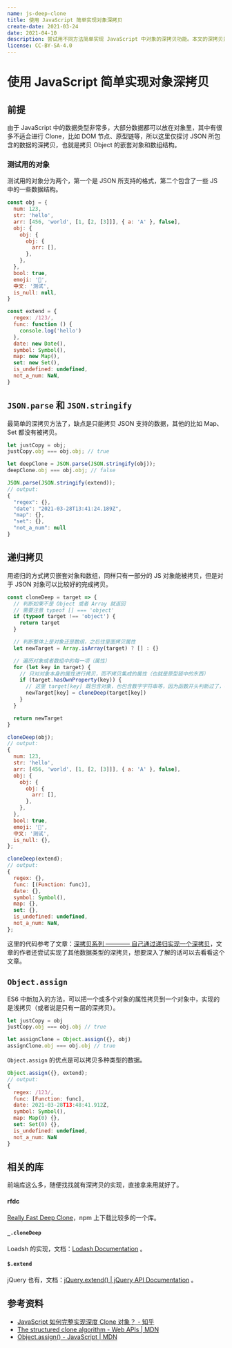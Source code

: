 ```yaml
---
name: js-deep-clone
title: 使用 JavaScript 简单实现对象深拷贝
create-date: 2021-03-24
date: 2021-04-10
description: 尝试用不同方法简单实现 JavaScript 中对象的深拷贝功能。本文的深拷贝只考虑嵌套的对象和数组，不考虑函数、正则等复杂情况。
license: CC-BY-SA-4.0
---
```


# 使用 JavaScript 简单实现对象深拷贝

## 前提

由于 JavaScript 中的数据类型非常多，大部分数据都可以放在对象里，其中有很多不适合进行 Clone，比如 DOM 节点、原型链等，所以这里仅探讨 JSON 所包含的数据的深拷贝，也就是拷贝 Object 的嵌套对象和数组结构。

### 测试用的对象

测试用的对象分为两个，第一个是 JSON 所支持的格式，第二个包含了一些 JS 中的一些数据结构。

```js
const obj = {
  num: 123,
  str: 'hello',
  arr: [456, 'world', [1, [2, [3]]], { a: 'A' }, false],
  obj: {
    obj: {
      obj: {
        arr: [],
      },
    },
  },
  bool: true,
  emoji: '🚀',
  中文: '测试',
  is_null: null,
}
```

```js
const extend = {
  regex: /123/,
  func: function () {
    console.log('hello')
  },
  date: new Date(),
  symbol: Symbol(),
  map: new Map(),
  set: new Set(),
  is_undefined: undefined,
  not_a_num: NaN,
}
```

## `JSON.parse` 和 `JSON.stringify`

最简单的深拷贝方法了，缺点是只能拷贝 JSON 支持的数据，其他的比如 Map、Set 都没有被拷贝。

```js
let justCopy = obj;
justCopy.obj === obj.obj; // true

let deepClone = JSON.parse(JSON.stringify(obj));
deepClone.obj === obj.obj; // false

JSON.parse(JSON.stringify(extend));
// output:
{
  "regex": {},
  "date": "2021-03-28T13:41:24.189Z",
  "map": {},
  "set": {},
  "not_a_num": null
}

```

## 递归拷贝

用递归的方式拷贝嵌套对象和数组，同样只有一部分的 JS 对象能被拷贝，但是对于 JSON 对象可以比较好的完成拷贝。

```js
const cloneDeep = target => {
  // 判断如果不是 Object 或者 Array 就返回
  // 需要注意 typeof [] === 'object'
  if (typeof target !== 'object') {
    return target
  }

  // 判断整体上是对象还是数组，之后往里面拷贝属性
  let newTarget = Array.isArray(target) ? [] : {}

  // 遍历对象或者数组中的每一项（属性）
  for (let key in target) {
    // 只对对象本身的属性进行拷贝，而不拷贝集成的属性（也就是原型链中的东西）
    if (target.hasOwnProperty(key)) {
      // 这里 target[key] 既包含对象，也包含数字字符串等，因为函数开头判断过了，不是对象和数组的直接返回
      newTarget[key] = cloneDeep(target[key])
    }
  }

  return newTarget
}
```

```js
cloneDeep(obj);
// output:
{
  num: 123,
  str: 'hello',
  arr: [456, 'world', [1, [2, [3]]], { a: 'A' }, false],
  obj: {
    obj: {
      obj: {
        arr: [],
      },
    },
  },
  bool: true,
  emoji: '🚀',
  中文: '测试',
  is_null: {},
};

cloneDeep(extend);
// output:
{
  regex: {},
  func: [(Function: func)],
  date: {},
  symbol: Symbol(),
  map: {},
  set: {},
  is_undefined: undefined,
  not_a_num: NaN,
};
```

这里的代码参考了文章：[深拷贝系列 ———— 自己通过递归实现一个深拷贝](https://juejin.cn/post/6844904004170809351#heading-15)，文章的作者还尝试实现了其他数据类型的深拷贝，想要深入了解的话可以去看看这个文章。

## `Object.assign`

ES6 中新加入的方法，可以把一个或多个对象的属性拷贝到一个对象中，实现的是浅拷贝（或者说是只有一层的深拷贝）。

```js
let justCopy = obj
justCopy.obj === obj.obj // true

let assignClone = Object.assign({}, obj)
assignClone.obj === obj.obj // true
```

`Object.assign` 的优点是可以拷贝多种类型的数据。

```js
Object.assign({}, extend);
// output:
{
  regex: /123/,
  func: [Function: func],
  date: 2021-03-28T13:48:41.912Z,
  symbol: Symbol(),
  map: Map(0) {},
  set: Set(0) {},
  is_undefined: undefined,
  not_a_num: NaN
}
```

## 相关的库

前端库这么多，随便找找就有深拷贝的实现，直接拿来用就好了。

#### rfdc

[Really Fast Deep Clone](https://www.npmjs.com/package/rfdc)，npm 上下载比较多的一个库。

#### `_.cloneDeep`

Loadsh 的实现，文档：[Lodash Documentation](https://lodash.com/docs/4.17.15#cloneDeep) 。

#### `$.extend`

jQuery 也有，文档：[jQuery.extend() | jQuery API Documentation](https://api.jquery.com/jQuery.extend/) 。

## 参考资料

- [JavaScript 如何完整实现深度 Clone 对象？ - 知乎](https://www.zhihu.com/question/47746441)
- [The structured clone algorithm - Web APIs | MDN](https://developer.mozilla.org/en-US/docs/Web/API/Web_Workers_API/Structured_clone_algorithm)
- [Object.assign() - JavaScript | MDN](https://developer.mozilla.org/zh-CN/docs/Web/JavaScript/Reference/Global_Objects/Object/assign)
